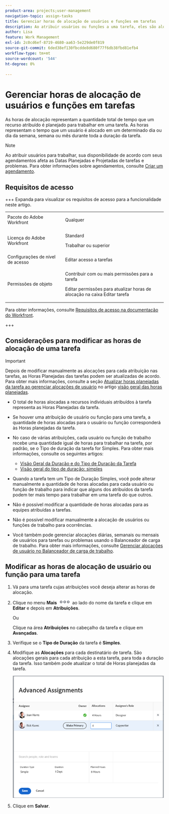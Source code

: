 ```yaml
---
product-area: projects;user-management
navigation-topic: assign-tasks
title: Gerenciar horas de alocação de usuários e funções em tarefas
description: Ao atribuir usuários ou funções a uma tarefa, eles são alocados para trabalhar um determinado número de horas para concluir a tarefa. Você pode modificar manualmente a quantidade de horas que cada usuário ou função de trabalho é alocada quando é atribuída a uma tarefa, quando o Tipo de Duração da tarefa é Simples.
author: Lisa
feature: Work Management
exl-id: 2c0cd6ef-8719-4680-aa63-5e229de0f819
source-git-commit: 6ded38ef130fbcdde8d680f77f6db38fbd81efb4
workflow-type: tm+mt
source-wordcount: '544'
ht-degree: 0%

---
```


# Gerenciar horas de alocação de usuários e funções em tarefas

<!--
<div class="preview"> 

The highlighted information on this page refers to functionality not yet generally available. It is available only in the Preview environment for all customers. The same features will also be available in the Production environment for all customers starting with  a week from the Preview release.      

For more information, see [Interface modernization](/help/quicksilver/product-announcements/product-releases/interface-modernization/interface-modernization.md).  

</div> 
-->

As horas de alocação representam a quantidade total de tempo que um recurso atribuído é planejado para trabalhar em uma tarefa. As horas representam o tempo que um usuário é alocado em um determinado dia ou dia da semana, semana ou mês durante toda a duração da tarefa.

>[!NOTE]
>
>Ao atribuir usuários para trabalhar, sua disponibilidade de acordo com seus agendamentos afeta as Datas Planejadas e Projetadas de tarefas e problemas. Para obter informações sobre agendamentos, consulte [Criar um agendamento](../../../administration-and-setup/set-up-workfront/configure-timesheets-schedules/create-schedules.md).

## Requisitos de acesso

+++ Expanda para visualizar os requisitos de acesso para a funcionalidade neste artigo.

<table style="table-layout:auto"> 
 <col> 
 <col> 
 <tbody> 
  <tr> 
   <td>Pacote do Adobe Workfront</td> 
   <td> <p>Qualquer</p> </td> 
  </tr> 
  <tr> 
   <td>Licença do Adobe Workfront</td> 
   <td> <p>Standard</p>
   <p>Trabalhar ou superior</p>
   </td> 
  </tr> 
  <tr> 
   <td>Configurações de nível de acesso</td> 
   <td>Editar acesso a tarefas</td> 
  </tr> 
  <tr> 
   <td>Permissões de objeto</td>
   <td><p>Contribuir com ou mais permissões para a tarefa</p>
   <p>Editar permissões para atualizar horas de alocação na caixa Editar tarefa</p></td>
  </tr>
 </tbody>
</table>

Para obter informações, consulte [Requisitos de acesso na documentação do Workfront](/help/quicksilver/administration-and-setup/add-users/access-levels-and-object-permissions/access-level-requirements-in-documentation.md).

+++

<!--
Change this sentence in the table:
<p>Edit permissions to update allocation hours in the Edit Task box</p>
To this:
<p>Edit permissions to update allocation hours in the Edit Task box in the Production environment. <span class="preview">You can no longer manage allocation hours in the Edit task box in the Preview environment.</span></p>
-->

## Considerações para modificar as horas de alocação de uma tarefa

>[!IMPORTANT]
>
>Depois de modificar manualmente as alocações para cada atribuição nas tarefas, as Horas Planejadas das tarefas podem ser atualizadas de acordo. Para obter mais informações, consulte a seção [Atualizar horas planejadas da tarefa ao gerenciar alocações de usuário](../../../manage-work/tasks/task-information/planned-hours.md#update) no artigo [visão geral das horas planejadas](../../../manage-work/tasks/task-information/planned-hours.md).

* O total de horas alocadas a recursos individuais atribuídos à tarefa representa as Horas Planejadas da tarefa.
* Se houver uma atribuição de usuário ou função para uma tarefa, a quantidade de horas alocadas para o usuário ou função corresponderá às Horas planejadas da tarefa.
* No caso de várias atribuições, cada usuário ou função de trabalho recebe uma quantidade igual de horas para trabalhar na tarefa, por padrão, se o Tipo de duração da tarefa for Simples. Para obter mais informações, consulte os seguintes artigos:

   * [Visão Geral da Duração e do Tipo de Duração da Tarefa](../../../manage-work/tasks/taskdurtn/task-duration-and-duration-type.md)
   * [Visão geral do tipo de duração: simples](../../../manage-work/tasks/taskdurtn/simple-duration-type.md)

* Quando a tarefa tem um Tipo de Duração Simples, você pode alterar manualmente a quantidade de horas alocadas para cada usuário ou função de trabalho para indicar que alguns dos atribuídos da tarefa podem ter mais tempo para trabalhar em uma tarefa do que outros.
* Não é possível modificar a quantidade de horas alocadas para as equipes atribuídas a tarefas.
* Não é possível modificar manualmente a alocação de usuários ou funções de trabalho para ocorrências.
* Você também pode gerenciar alocações diárias, semanais ou mensais de usuários para tarefas ou problemas usando o Balanceador de carga de trabalho. Para obter mais informações, consulte [Gerenciar alocações de usuário no Balanceador de carga de trabalho](../../../resource-mgmt/workload-balancer/manage-user-allocations-workload-balancer.md).

## Modificar as horas de alocação de usuário ou função para uma tarefa

1. Vá para uma tarefa cujas atribuições você deseja alterar as horas de alocação.
1. Clique no menu **Mais** ![](assets/qs-more-icon-on-an-object.png) ao lado do nome da tarefa e clique em **Editar** e depois em **Atribuições**.

   Ou

   Clique na área **Atribuições** no cabeçalho da tarefa e clique em **Avançadas**.

1. Verifique se o **Tipo de Duração** da tarefa é **Simples**.
1. Modifique as **Alocações** para cada destinatário de tarefa. São alocações gerais para cada atribuição a esta tarefa, para toda a duração da tarefa. Isso também pode atualizar o total de Horas planejadas da tarefa.

   ![Modificar alocações](assets/advanced-assignments-duration-type-allocations.png)

1. Clique em **Salvar**.
